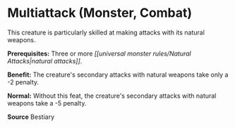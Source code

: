 ﻿---
cssclass: [feats]

---
# Multiattack (Monster, Combat)

This creature is particularly skilled at making attacks with its natural weapons.

**Prerequisites:** Three or more _[[universal monster rules/Natural Attacks|natural attacks]]_.

**Benefit:** The creature's secondary attacks with natural weapons take only a -2 penalty.

**Normal:** Without this feat, the creature's secondary attacks with natural weapons take a -5 penalty.

**Source** Bestiary
